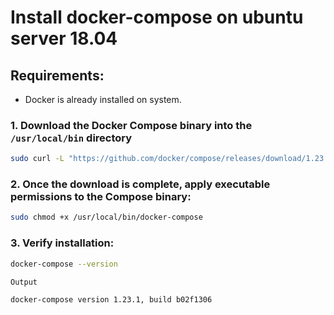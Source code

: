 # Install docker-compose on ubuntu server 18.04

## Requirements:
* Docker is already installed on system.
  
### 1. Download the Docker Compose binary into the `/usr/local/bin` directory

```sh
sudo curl -L "https://github.com/docker/compose/releases/download/1.23.1/docker-compose-$(uname -s)-$(uname -m)" -o /usr/local/bin/docker-compose
```

### 2. Once the download is complete, apply executable permissions to the Compose binary:

```sh
sudo chmod +x /usr/local/bin/docker-compose
```

### 3. Verify installation:
```sh
docker-compose --version
```

```sh
Output

docker-compose version 1.23.1, build b02f1306
```